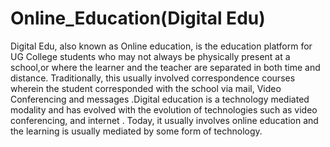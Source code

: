 # Online_Education(Digital Edu)
<p>Digital Edu, also known as Online education, is the education platform for UG College students who may not always be physically present at a
  school,or where the learner and the teacher are separated in both time and distance. Traditionally, this usually involved correspondence courses
  wherein the student corresponded with the school via mail, Video Conferencing and messages .Digital education is a technology mediated modality 
  and has evolved with the evolution of technologies such as video conferencing, and internet . Today, it usually involves online education and the 
  learning is usually mediated by some form of technology.</p>

